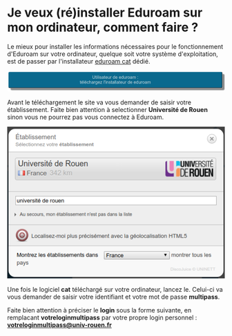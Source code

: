 # Je veux \(ré\)installer Eduroam sur mon ordinateur, comment faire ?

Le mieux pour installer les informations nécessaires pour le fonctionnement d'Eduroam sur votre ordinateur, quelque soit votre système d'exploitation, est de passer par l'installateur [eduroam cat](https://cat.eduroam.org/?lang=fr) dédié.

![boutonInstallationEduroam](../.gitbook/assets/eduroam_bouton.png)

Avant le téléchargement le site va vous demander de saisir votre établissement. Faite bien attention à selectionner **Université de Rouen** sinon vous ne pourrez pas vous connectez à Eduroam.

![EduroamRouen](../.gitbook/assets/eduroam_rouen.png)

Une fois le logiciel **cat** téléchargé sur votre ordinateur, lancez le. Celui-ci va vous demander de saisir votre identifiant et votre mot de passe **multipass**.

Faite bien attention à préciser le **login** sous la forme suivante, en remplacant **votreloginmultipass** par votre propre login personnel : **votreloginmultipass@univ-rouen.fr**

